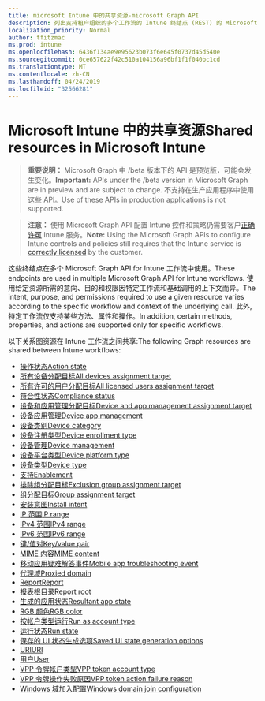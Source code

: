 ```yaml
---
title: microsoft Intune 中的共享资源-microsoft Graph API
description: 列出支持租户组织的多个工作流的 Intune 终结点 (REST) 的 Microsoft Graph API。
localization_priority: Normal
author: tfitzmac
ms.prod: intune
ms.openlocfilehash: 6436f134ae9e95623b073f6e645f0737d45d540e
ms.sourcegitcommit: 0ce657622f42c510a104156a96bf1f1f040bc1cd
ms.translationtype: MT
ms.contentlocale: zh-CN
ms.lasthandoff: 04/24/2019
ms.locfileid: "32566281"
---
```

# <a name="shared-resources-in-microsoft-intune"></a><span data-ttu-id="320a0-103">Microsoft Intune 中的共享资源</span><span class="sxs-lookup"><span data-stu-id="320a0-103">Shared resources in Microsoft Intune</span></span>

> <span data-ttu-id="320a0-104">**重要说明：** Microsoft Graph 中 /beta 版本下的 API 是预览版，可能会发生变化。</span><span class="sxs-lookup"><span data-stu-id="320a0-104">**Important:** APIs under the /beta version in Microsoft Graph are in preview and are subject to change.</span></span> <span data-ttu-id="320a0-105">不支持在生产应用程序中使用这些 API。</span><span class="sxs-lookup"><span data-stu-id="320a0-105">Use of these APIs in production applications is not supported.</span></span>

> <span data-ttu-id="320a0-106">**注意：** 使用 Microsoft Graph API 配置 Intune 控件和策略仍需要客户[正确许可](https://www.microsoft.com/en-us/cloud-platform/microsoft-intune-pricing) Intune 服务。</span><span class="sxs-lookup"><span data-stu-id="320a0-106">**Note:** Using the Microsoft Graph APIs to configure Intune controls and policies still requires that the Intune service is [correctly licensed](https://www.microsoft.com/en-us/cloud-platform/microsoft-intune-pricing) by the customer.</span></span>

<span data-ttu-id="320a0-107">这些终结点在多个 Microsoft Graph API for Intune 工作流中使用。</span><span class="sxs-lookup"><span data-stu-id="320a0-107">These endpoints are used in multiple Microsoft Graph API for Intune workflows.</span></span>  <span data-ttu-id="320a0-108">使用给定资源所需的意向、目的和权限因特定工作流和基础调用的上下文而异。</span><span class="sxs-lookup"><span data-stu-id="320a0-108">The intent, purpose, and permissions required to use a given resource varies according to the specific workflow and context of the underlying call.</span></span>  <span data-ttu-id="320a0-109">此外, 特定工作流仅支持某些方法、属性和操作。</span><span class="sxs-lookup"><span data-stu-id="320a0-109">In addition, certain methods, properties, and actions are supported only for specific workflows.</span></span>

<span data-ttu-id="320a0-110">以下关系图资源在 Intune 工作流之间共享:</span><span class="sxs-lookup"><span data-stu-id="320a0-110">The following Graph resources are shared between Intune workflows:</span></span>

- [<span data-ttu-id="320a0-111">操作状态</span><span class="sxs-lookup"><span data-stu-id="320a0-111">Action state</span></span>](intune-shared-actionstate.md)
- [<span data-ttu-id="320a0-112">所有设备分配目标</span><span class="sxs-lookup"><span data-stu-id="320a0-112">All devices assignment target</span></span>](intune-shared-alldevicesassignmenttarget.md)
- [<span data-ttu-id="320a0-113">所有许可的用户分配目标</span><span class="sxs-lookup"><span data-stu-id="320a0-113">All licensed users assignment target</span></span>](intune-shared-alllicensedusersassignmenttarget.md)
- [<span data-ttu-id="320a0-114">符合性状态</span><span class="sxs-lookup"><span data-stu-id="320a0-114">Compliance status</span></span>](intune-shared-compliancestatus.md)
- [<span data-ttu-id="320a0-115">设备和应用管理分配目标</span><span class="sxs-lookup"><span data-stu-id="320a0-115">Device and app management assignment target</span></span>](intune-shared-deviceandappmanagementassignmenttarget.md)
- [<span data-ttu-id="320a0-116">设备应用管理</span><span class="sxs-lookup"><span data-stu-id="320a0-116">Device app management</span></span>](intune-shared-deviceappmanagement.md)
- [<span data-ttu-id="320a0-117">设备类别</span><span class="sxs-lookup"><span data-stu-id="320a0-117">Device category</span></span>](intune-shared-devicecategory.md)
- [<span data-ttu-id="320a0-118">设备注册类型</span><span class="sxs-lookup"><span data-stu-id="320a0-118">Device enrollment type</span></span>](intune-shared-deviceenrollmenttype.md)
- [<span data-ttu-id="320a0-119">设备管理</span><span class="sxs-lookup"><span data-stu-id="320a0-119">Device management</span></span>](intune-shared-devicemanagement.md)
- [<span data-ttu-id="320a0-120">设备平台类型</span><span class="sxs-lookup"><span data-stu-id="320a0-120">Device platform type</span></span>](intune-shared-deviceplatformtype.md)
- [<span data-ttu-id="320a0-121">设备类型</span><span class="sxs-lookup"><span data-stu-id="320a0-121">Device type</span></span>](intune-shared-devicetype.md)
- [<span data-ttu-id="320a0-122">支持</span><span class="sxs-lookup"><span data-stu-id="320a0-122">Enablement</span></span>](intune-shared-enablement.md)
- [<span data-ttu-id="320a0-123">排除组分配目标</span><span class="sxs-lookup"><span data-stu-id="320a0-123">Exclusion group assignment target</span></span>](intune-shared-exclusiongroupassignmenttarget.md)
- [<span data-ttu-id="320a0-124">组分配目标</span><span class="sxs-lookup"><span data-stu-id="320a0-124">Group assignment target</span></span>](intune-shared-groupassignmenttarget.md)
- [<span data-ttu-id="320a0-125">安装意图</span><span class="sxs-lookup"><span data-stu-id="320a0-125">Install intent</span></span>](intune-shared-installintent.md)
- [<span data-ttu-id="320a0-126">IP 范围</span><span class="sxs-lookup"><span data-stu-id="320a0-126">IP range</span></span>](intune-shared-iprange.md)
- [<span data-ttu-id="320a0-127">IPv4 范围</span><span class="sxs-lookup"><span data-stu-id="320a0-127">IPv4 range</span></span>](intune-shared-ipv4range.md)
- [<span data-ttu-id="320a0-128">IPv6 范围</span><span class="sxs-lookup"><span data-stu-id="320a0-128">IPv6 range</span></span>](intune-shared-ipv6range.md)
- [<span data-ttu-id="320a0-129">键/值对</span><span class="sxs-lookup"><span data-stu-id="320a0-129">Key/value pair</span></span>](intune-shared-keyvaluepair.md)
- [<span data-ttu-id="320a0-130">MIME 内容</span><span class="sxs-lookup"><span data-stu-id="320a0-130">MIME content</span></span>](intune-shared-mimecontent.md)
- [<span data-ttu-id="320a0-131">移动应用疑难解答事件</span><span class="sxs-lookup"><span data-stu-id="320a0-131">Mobile app troubleshooting event</span></span>](intune-shared-mobileapptroubleshootingevent.md)
- [<span data-ttu-id="320a0-132">代理域</span><span class="sxs-lookup"><span data-stu-id="320a0-132">Proxied domain</span></span>](intune-shared-proxieddomain.md)
- [<span data-ttu-id="320a0-133">Report</span><span class="sxs-lookup"><span data-stu-id="320a0-133">Report</span></span>](intune-shared-report.md)
- [<span data-ttu-id="320a0-134">报表根目录</span><span class="sxs-lookup"><span data-stu-id="320a0-134">Report root</span></span>](intune-shared-reportroot.md)
- [<span data-ttu-id="320a0-135">生成的应用状态</span><span class="sxs-lookup"><span data-stu-id="320a0-135">Resultant app state</span></span>](intune-shared-resultantappstate.md)
- [<span data-ttu-id="320a0-136">RGB 颜色</span><span class="sxs-lookup"><span data-stu-id="320a0-136">RGB color</span></span>](intune-shared-rgbcolor.md)
- [<span data-ttu-id="320a0-137">按帐户类型运行</span><span class="sxs-lookup"><span data-stu-id="320a0-137">Run as account type</span></span>](intune-shared-runasaccounttype.md)
- [<span data-ttu-id="320a0-138">运行状态</span><span class="sxs-lookup"><span data-stu-id="320a0-138">Run state</span></span>](intune-shared-runstate.md)
- [<span data-ttu-id="320a0-139">保存的 UI 状态生成选项</span><span class="sxs-lookup"><span data-stu-id="320a0-139">Saved UI state generation options</span></span>](intune-shared-saveduistategenerationoptions.md)
- [<span data-ttu-id="320a0-140">URI</span><span class="sxs-lookup"><span data-stu-id="320a0-140">URI</span></span>](intune-shared-uri.md)
- [<span data-ttu-id="320a0-141">用户</span><span class="sxs-lookup"><span data-stu-id="320a0-141">User</span></span>](intune-shared-user.md)
- [<span data-ttu-id="320a0-142">VPP 令牌帐户类型</span><span class="sxs-lookup"><span data-stu-id="320a0-142">VPP token account type</span></span>](intune-shared-vpptokenaccounttype.md)
- [<span data-ttu-id="320a0-143">VPP 令牌操作失败原因</span><span class="sxs-lookup"><span data-stu-id="320a0-143">VPP token action failure reason</span></span>](intune-shared-vpptokenactionfailurereason.md)
- [<span data-ttu-id="320a0-144">Windows 域加入配置</span><span class="sxs-lookup"><span data-stu-id="320a0-144">Windows domain join configuration</span></span>](intune-shared-windowsdomainjoinconfiguration.md)
